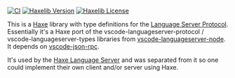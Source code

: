 [![CI](https://img.shields.io/github/workflow/status/vshaxe/language-server-protocol-haxe/CI.svg?logo=github)](https://github.com/vshaxe/language-server-protocol-haxe/actions?query=workflow%3ACI)
[![Haxelib Version](https://badgen.net/haxelib/v/language-server-protocol)](https://lib.haxe.org/p/language-server-protocol)
[![Haxelib License](https://badgen.net/haxelib/license/language-server-protocol)](LICENSE.md)

This is a [Haxe](http://haxe.org/) library with type definitions for the [Language Server Protocol](https://microsoft.github.io/language-server-protocol). Essentially it's a Haxe port of the vscode-languageserver-protocol / vscode-languageserver-types libraries from [vscode-languageserver-node](https://github.com/microsoft/vscode-languageserver-node). It depends on [vscode-json-rpc](https://github.com/vshaxe/vscode-json-rpc).

It's used by the [Haxe Language Server](https://github.com/vshaxe/haxe-language-server) and was separated from it
so one could implement their own client and/or server using Haxe.
